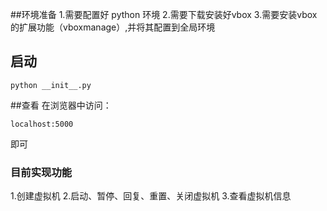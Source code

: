 ##环境准备
1.需要配置好 python 环境
2.需要下载安装好vbox
3.需要安装vbox的扩展功能（vboxmanage）,并将其配置到全局环境

## 启动
```
python __init__.py
```
##查看
在浏览器中访问：
```
localhost:5000
```
即可
### 目前实现功能
1.创建虚拟机
2.启动、暂停、回复、重置、关闭虚拟机
3.查看虚拟机信息